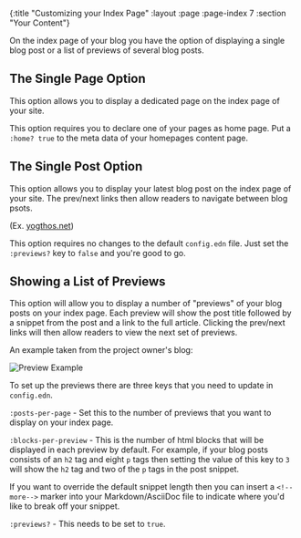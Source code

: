 {:title "Customizing your Index Page"
 :layout :page
 :page-index 7
 :section "Your Content"}

On the index page of your blog you have the option of displaying a single blog post or a list of previews of several blog posts.

## The Single Page Option
This option allows you to display a dedicated page on the index page of your site.

This option requires you to declare one of your pages as home page. Put a `:home? true` to the meta data of your homepages content page.

## The Single Post Option

This option allows you to display your latest blog post on the index page of your site. The prev/next links then allow readers to navigate between blog psots.

(Ex. [yogthos.net](http://yogthos.net/))

This option requires no changes to the default `config.edn` file. Just set the `:previews?` key to `false` and you're good to go.

## Showing a List of Previews

This option will allow you to display a number of "previews" of your blog posts on your index page. Each preview will show the post title followed by a snippet from the post and a link to the full article. Clicking the prev/next links will then allow readers to view the next set of previews.

An example taken from the project owner's blog:

![Preview Example](/img/preview-example.png)

To set up the previews there are three keys that you need to update in `config.edn`.

`:posts-per-page` - Set this to the number of previews that you want to display on your index page.

`:blocks-per-preview` - This is the number of html blocks that will be displayed in each preview by default. For example, if your blog posts consists of an `h2` tag and eight `p` tags then setting the value of this key to `3` will show the `h2` tag and two of the `p` tags in the post snippet.

If you want to override the default snippet length then you can insert a `<!--more-->` marker into your Markdown/AsciiDoc file to indicate where you'd like to break off your snippet.

`:previews?` - This needs to be set to `true`.
